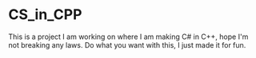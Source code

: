 # CS_in_CPP
This is a project I am working on where I am making C# in C++, hope I'm not breaking any laws.
Do what you want with this, I just made it for fun.
